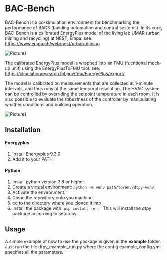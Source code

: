 # BAC-Bench
BAC-Bench is a co-simulation environment for benchmarking the performance of BACS (building automation and control systems). In its core, BAC-Bench is a calibrated EnergyPlus model of the living lab UMAR (urban mining and recycling) at NEST, Empa. see: https://www.empa.ch/web/nest/urban-mining

![Picture1](https://user-images.githubusercontent.com/27851066/169803496-275ed8fc-7d1b-42e6-a0a7-f27f7dc456c5.png)

The calibrated EnergyPlus model is wrapped into an FMU (fucntional mock-up unit) using the EnergyPlusToFMU tool. see: https://simulationresearch.lbl.gov/fmu/EnergyPlus/export/

The model is calibrated on measurements that are collected at 1-minute intervals, and thus runs at the same temporal resolution. The HVAC system can be controlled by overriding the setpoint temperature in each room. It is also possible to evaluate the robustness of the controller by manipulating weather conditions and building operation.

![Picture1](https://user-images.githubusercontent.com/27851066/169803151-8516e11d-d90a-430f-92c7-90099df02a92.png)

## Installation
#### Energyplus
1. Install Energyplus 9.3.0
2. Add it to your PATH

#### Python
1. Install python version 3.8 or higher.
2. Create a virtual environment: ```python -m venv path/to/env/dtpy-venv```
3. Activate the environment.
4. Clone the repository onto you machine
5. cd to the directory where you cloned it into
6. Install the package with: ```pip install -e . ``` This will install the dtpy package according to setup.py.

## Usage
A simple example of how to use the package is given in the **example** folder. Just run the file dtpy_example_run.py where the config example_config.yml specifies all the parameters.
